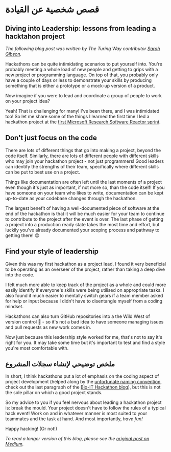 # قصص شخصية عن القيادة

## Diving into Leadership: lessons from leading a hacktahon project

_The following blog post was written by The Turing Way contributor [Sarah Gibson](https://www.turing.ac.uk/people/researchers/sarah-gibson)._

Hackathons can be quite intimidating scenarios to put yourself into. You're probably meeting a whole load of new people and getting to grips with a new project or programming language. On top of that, you probably only have a couple of days or less to demonstrate your skills by producing something that is either a prototype or a mock-up version of a product.

Now imagine if you were to lead and coordinate a group of people to work on your project idea?

Yeah! That is challenging for many! I've been there, and I was intimidated too! So let me share some of the things I learned the first time I led a hackathon project at the [first Microsoft Research Software Reactor sprint](https://research-software-reactor.github.io/blog/sprint0).

## Don't just focus on the code

There are lots of different things that go into making a project, beyond the code itself. Similarly, there are lots of different people with different skills who may join your hackathon project - not just programmers! Good leaders can identify the strengths of their team, specifically where different skills can be put to best use on a project.

Things like documentation are often left until the last moments of a project even though it's just as important, if not more so, than the code itself! If you have someone on your team who likes to write, documentation can be kept up-to-date as your codebase changes through the hackathon.

The largest benefit of having a well-documented piece of software at the end of the hackathon is that it will be much easier for your team to continue to contribute to the project after the event is over. The last phase of getting a project into a production ready state takes the most time and effort, but luckily you've already documented your scoping process and pathway to getting there! 😉

## Find your style of leadership

Given this was my first hackathon as a project lead, I found it very beneficial to be operating as an overseer of the project, rather than taking a deep dive into the code.

I felt much more able to keep track of the project as a whole and could more easily identify if everyone's skills were being utilised on appropriate tasks. I also found it much easier to mentally switch gears if a team member asked for help or input because I didn't have to disentangle myself from a coding mindset.

Hackathons can also turn GitHub repositories into a the Wild West of version control 🤠 - so it's not a bad idea to have someone managing issues and pull requests as new work comes in.

Now just because this leadership style worked for me, that's not to say it's right for you. It may take some time but it's important to test and find a style you're most comfortable with.

## ملخص توضيحي لإنشاء سجلات المشروع

In short, I think hackathons put a lot of emphasis on the coding aspect of project development (helped along by the [unfortunate naming convention](https://github.com/hackseq/October_2016/issues/24), check out the last paragraph of the [Bio-IT Hackathon blog](https://grp-bio-it.embl-community.io/blogs/posts/2019-08-29-hackathon-report/)), but this is not the sole pillar on which a good project stands.

So my advice to you if you feel nervous about leading a hackathon project is: break the mould. Your project doesn't have to follow the rules of a typical hack event! Work on and in whatever manner is most suited to your teammates and the task at hand. And most importantly, _have fun!_

Happy hacking! (Or not!)

_To read a longer version of this blog, please see the [original post on Medium](https://blog.jupyter.org/diving-into-leadership-to-build-push-button-code-df2a075c9914)._
